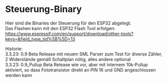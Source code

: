 # Steuerung-Binary
Hier sind die Binaries der Steuerung für den ESP32 abgelegt.  
Das Flashen kann mit den ESP32 Flash Tool erfolgen: https://www.espressif.com/en/support/download/other-tools?keys=&field_type_tid%5B%5D=13

Historie:  
3.3.23: 0.9 Beta Release mit neuem SML Parser zum Test für diverse Zähler, 2 Widerstände gemäß Schaltplan nötig, alles andere optional  
3.3.23: 0.9_Pullup Beta Release wie vor, aber mit internem 10k-Pullup aktiviert, so dass  Fototransistor direkt an PIN 16 und GND angeschlossen werden kann
